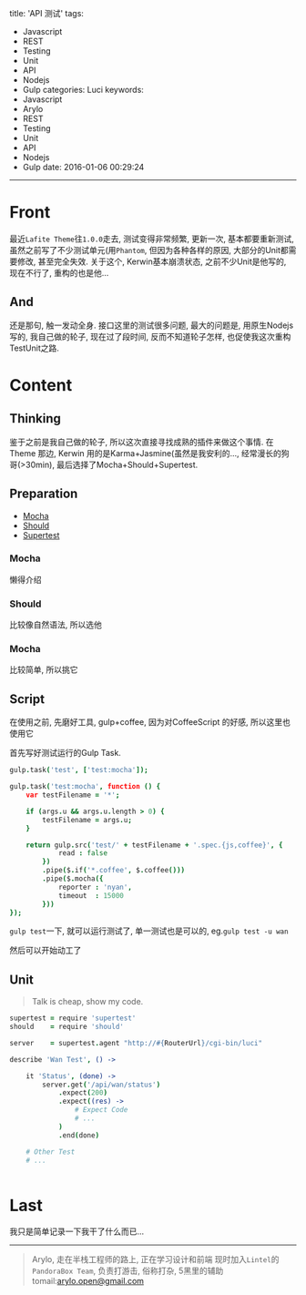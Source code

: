 title: 'API 测试'
tags:
  - Javascript
  - REST
  - Testing
  - Unit
  - API
  - Nodejs
  - Gulp
categories: Luci
keywords:
  - Javascript
  - Arylo
  - REST
  - Testing
  - Unit
  - API
  - Nodejs
  - Gulp
date: 2016-01-06 00:29:24
---

# Front

最近`Lafite Theme`往`1.0.0`走去, 测试变得非常频繁, 更新一次, 基本都要重新测试, 虽然之前写了不少测试单元(用`Phantom`, 但因为各种各样的原因, 大部分的Unit都需要修改, 甚至完全失效. 关于这个, Kerwin基本崩溃状态, 之前不少Unit是他写的, 现在不行了, 重构的也是他...

## And

还是那句, 触一发动全身. 接口这里的测试很多问题, 最大的问题是, 用原生Nodejs写的, 我自己做的轮子, 现在过了段时间, 反而不知道轮子怎样, 也促使我这次重构TestUnit之路.	

# Content

## Thinking

鉴于之前是我自己做的轮子, 所以这次直接寻找成熟的插件来做这个事情. 在Theme 那边, Kerwin 用的是Karma+Jasmine(虽然是我安利的..., 经常漫长的狗哥(>30min), 最后选择了Mocha+Should+Supertest.

## Preparation

- [Mocha][mocha]
- [Should][should]
- [Supertest][supertest]

### Mocha

懒得介绍

### Should

比较像自然语法, 所以选他

### Mocha

比较简单, 所以挑它

## Script

在使用之前, 先磨好工具, gulp+coffee, 因为对CoffeeScript 的好感, 所以这里也使用它

首先写好测试运行的Gulp Task.
```CoffeeScript
gulp.task('test', ['test:mocha']);

gulp.task('test:mocha', function () {
	var testFilename = '*';

	if (args.u && args.u.length > 0) {
		testFilename = args.u;
	}

	return gulp.src('test/' + testFilename + '.spec.{js,coffee}', {
			read : false
		})
		.pipe($.if('*.coffee', $.coffee()))
		.pipe($.mocha({
			reporter : 'nyan',
			timeout  : 15000
		}))
});
```

`gulp test`一下, 就可以运行测试了, 单一测试也是可以的, eg.`gulp test -u wan`

然后可以开始动工了

## Unit

> Talk is cheap, show my code.


```CoffeeScript
supertest = require 'supertest'
should    = require 'should'

server    = supertest.agent "http://#{RouterUrl}/cgi-bin/luci"

describe 'Wan Test', () ->

	it 'Status', (done) ->
		server.get('/api/wan/status')
			.expect(200)
			.expect((res) ->
				# Expect Code
				# ...
			)
			.end(done)

	# Other Test
	# ...
		
```

# Last

我只是简单记录一下我干了什么而已...

---
> Arylo, 走在半栈工程师的路上, 正在学习设计和前端
> 现时加入`Lintel`的`PandoraBox Team`, 负责打游击, 俗称打杂, 5黑里的辅助
> tomail:arylo.open@gmail.com

[mocha]: http://mochajs.org
[should]: https://www.npmjs.com/package/should
[supertest]: https://www.npmjs.com/package/supertest